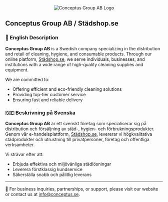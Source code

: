 <center><img src="https://justmrnone.github.io/NeverEndingPong/logos/Conceptus1.png" title="Conceptus Group AB Logo"></center>

## Conceptus Group AB / Städshop.se

### 🧼 English Description

**Conceptus Group AB** is a Swedish company specializing in the distribution and retail of cleaning, hygiene, and consumable products. Through our online platform, [Städshop.se](https://stadshop.se), we serve individuals, businesses, and institutions with a wide range of high-quality cleaning supplies and equipment.

We are committed to:
- Offering efficient and eco-friendly cleaning solutions
- Providing top-tier customer service
- Ensuring fast and reliable delivery

### 🇸🇪 Beskrivning på Svenska

**Conceptus Group AB** är ett svenskt företag som specialiserar sig på distribution och försäljning av städ-, hygien- och förbrukningsprodukter. Genom vår e-handelsplattform, [Städshop.se](https://stadshop.se), levererar vi högkvalitativa städprodukter och utrustning till privatpersoner, företag och offentliga verksamheter.

Vi strävar efter att:
- Erbjuda effektiva och miljövänliga städlösningar
- Leverera förstklassig kundservice
- Säkerställa snabb och pålitlig leverans

---

💼 For business inquiries, partnerships, or support, please visit our website or contact us at [info@conceptus.se](mailto:info@conceptus.se).
